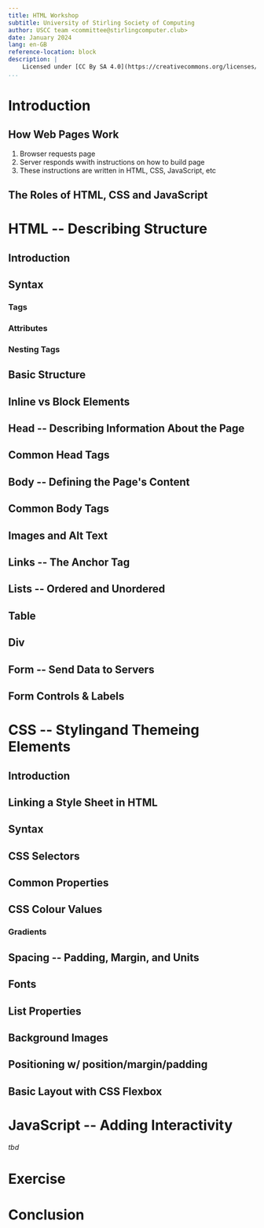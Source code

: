 ```yaml
---
title: HTML Workshop
subtitle: University of Stirling Society of Computing
author: USCC team <committee@stirlingcomputer.club>
date: January 2024
lang: en-GB
reference-location: block
description: |
    Licensed under [CC By SA 4.0](https://creativecommons.org/licenses/by-sa/4.0/deed.en)
...
```


# Introduction

## How Web Pages Work

1. Browser requests page
2. Server responds wwith instructions on how to build page
3. These instructions are written in HTML, CSS, JavaScript, etc

## The Roles of HTML, CSS and JavaScript

# HTML -- Describing Structure

## Introduction

## Syntax

### Tags

### Attributes

### Nesting Tags

## Basic Structure

## Inline vs Block Elements

## Head -- Describing Information About the Page

## Common Head Tags

## Body -- Defining the Page's Content

## Common Body Tags

## Images and Alt Text

## Links -- The Anchor Tag

## Lists -- Ordered and Unordered

## Table

## Div

## Form -- Send Data to Servers

## Form Controls & Labels

# CSS -- Stylingand Themeing Elements

## Introduction

## Linking a Style Sheet in HTML

## Syntax

## CSS Selectors

## Common Properties

## CSS Colour Values

### Gradients

## Spacing -- Padding, Margin, and Units

## Fonts

## List Properties

## Background Images

## Positioning w/ position/margin/padding

## Basic Layout with CSS Flexbox

# JavaScript -- Adding Interactivity

*tbd*

# Exercise

# Conclusion

